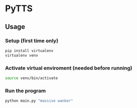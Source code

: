 # PyTTS

## Usage

### Setup (first time only)
```sh
pip install virtualenv
virtualenv venv
```
### Activate virtual enviroment (needed before running)
```sh
source venv/bin/activate
```
### Run the program
```sh
python main.py "massive wanker"
```
